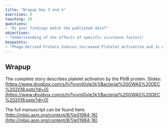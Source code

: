 ```yaml
---
title: "Wrapup Day 3 and 4"
exercises: 0
teaching: 20
questions:
- "Do your findings match the published data?"
objectives:
- "Understanding of the effects of specific virulence factors"
keypoints:
- "Phage-Derived Protein Induces Increased Platelet Activation and Is Associated with Mortality in Patients with Invasive Pneumococcal Disease"
---
```


## Wrapup
The complete story describes platelet activation by the PblB protein. Slides: [https://www.dropbox.com/s/hi7ivyml0vle2k1/Bacterial%20GWAS%20DEC%202018.pptx?dl=0](https://www.dropbox.com/s/hi7ivyml0vle2k1/Bacterial%20GWAS%20DEC%202018.pptx?dl=0)

The full manuscript can be found here: [http://mbio.asm.org/content/8/1/e01984-16](http://mbio.asm.org/content/8/1/e01984-16).
